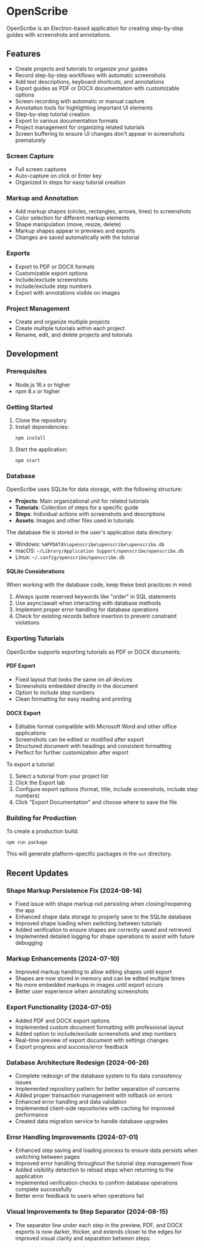 # OpenScribe

OpenScribe is an Electron-based application for creating step-by-step guides with screenshots and annotations.

## Features

- Create projects and tutorials to organize your guides
- Record step-by-step workflows with automatic screenshots
- Add text descriptions, keyboard shortcuts, and annotations
- Export guides as PDF or DOCX documentation with customizable options
- Screen recording with automatic or manual capture
- Annotation tools for highlighting important UI elements
- Step-by-step tutorial creation
- Export to various documentation formats
- Project management for organizing related tutorials
- Screen buffering to ensure UI changes don't appear in screenshots prematurely

### Screen Capture
- Full screen captures
- Auto-capture on click or Enter key
- Organized in steps for easy tutorial creation

### Markup and Annotation
- Add markup shapes (circles, rectangles, arrows, lines) to screenshots
- Color selection for different markup elements
- Shape manipulation (move, resize, delete)
- Markup shapes appear in previews and exports
- Changes are saved automatically with the tutorial

### Exports
- Export to PDF or DOCX formats
- Customizable export options
- Include/exclude screenshots
- Include/exclude step numbers
- Export with annotations visible on images

### Project Management
- Create and organize multiple projects
- Create multiple tutorials within each project
- Rename, edit, and delete projects and tutorials

## Development

### Prerequisites

- Node.js 16.x or higher
- npm 8.x or higher

### Getting Started

1. Clone the repository
2. Install dependencies:
   ```
   npm install
   ```
3. Start the application:
   ```
   npm start
   ```

### Database

OpenScribe uses SQLite for data storage, with the following structure:

- **Projects**: Main organizational unit for related tutorials
- **Tutorials**: Collection of steps for a specific guide
- **Steps**: Individual actions with screenshots and descriptions
- **Assets**: Images and other files used in tutorials

The database file is stored in the user's application data directory:
- Windows: `%APPDATA%\openscribe\openscribe\openscribe.db`
- macOS: `~/Library/Application Support/openscribe/openscribe.db`
- Linux: `~/.config/openscribe/openscribe.db`

#### SQLite Considerations

When working with the database code, keep these best practices in mind:

1. Always quote reserved keywords like "order" in SQL statements
2. Use async/await when interacting with database methods
3. Implement proper error handling for database operations
4. Check for existing records before insertion to prevent constraint violations

### Exporting Tutorials

OpenScribe supports exporting tutorials as PDF or DOCX documents:

#### PDF Export
- Fixed layout that looks the same on all devices
- Screenshots embedded directly in the document
- Option to include step numbers
- Clean formatting for easy reading and printing

#### DOCX Export
- Editable format compatible with Microsoft Word and other office applications
- Screenshots can be edited or modified after export
- Structured document with headings and consistent formatting
- Perfect for further customization after export

To export a tutorial:
1. Select a tutorial from your project list
2. Click the Export tab
3. Configure export options (format, title, include screenshots, include step numbers)
4. Click "Export Documentation" and choose where to save the file

### Building for Production

To create a production build:

```
npm run package
```

This will generate platform-specific packages in the `out` directory.

## Recent Updates

### Shape Markup Persistence Fix (2024-08-14)
- Fixed issue with shape markup not persisting when closing/reopening the app
- Enhanced shape data storage to properly save to the SQLite database
- Improved shape loading when switching between tutorials
- Added verification to ensure shapes are correctly saved and retrieved
- Implemented detailed logging for shape operations to assist with future debugging

### Markup Enhancements (2024-07-10)
- Improved markup handling to allow editing shapes until export
- Shapes are now stored in memory and can be edited multiple times
- No more embedded markups in images until export occurs
- Better user experience when annotating screenshots

### Export Functionality (2024-07-05)
- Added PDF and DOCX export options
- Implemented custom document formatting with professional layout
- Added option to include/exclude screenshots and step numbers
- Real-time preview of export document with settings changes
- Export progress and success/error feedback

### Database Architecture Redesign (2024-06-26)
- Complete redesign of the database system to fix data consistency issues
- Implemented repository pattern for better separation of concerns
- Added proper transaction management with rollback on errors
- Enhanced error handling and data validation
- Implemented client-side repositories with caching for improved performance
- Created data migration service to handle database upgrades

### Error Handling Improvements (2024-07-01)
- Enhanced step saving and loading process to ensure data persists when switching between pages
- Improved error handling throughout the tutorial step management flow
- Added visibility detection to reload steps when returning to the application
- Implemented verification checks to confirm database operations complete successfully
- Better error feedback to users when operations fail

### Visual Improvements to Step Separator (2024-08-15)
- The separator line under each step in the preview, PDF, and DOCX exports is now darker, thicker, and extends closer to the edges for improved visual clarity and separation between steps. 